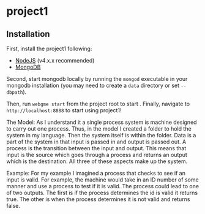 # project1
## Installation
First, install the project1 following:
- [NodeJS](https://nodejs.org/en/) (v4.x.x recommended)
- [MongoDB](https://www.mongodb.com/)

Second, start mongodb locally by running the `mongod` executable in your mongodb installation (you may need to create a `data` directory or set `--dbpath`).

Then, run `webgme start` from the project root to start . Finally, navigate to `http://localhost:8888` to start using project1!

The Model:
As I understand it a single process system is machine designed to carry out one process. Thus, in the model I created a folder to hold the system in my language.
Then the system itself is within the folder. Data is a part of the system in that input is passed in and output is passed out. A process is the transition between the input and output.
This means that input is the source which goes through a process and returns an output which is the destination. All three of these aspects make up the system.

Example:
For my example I imagined a process that checks to see if an input is valid. For example, the machine would take in an ID number of some manner and use a process to test if it is valid. 
The  process could lead to one of two outputs. The first is if the process determines the id is valid it returns true. The other is when the process determines it is not valid and returns false. 
